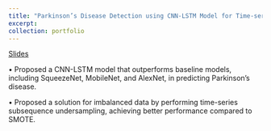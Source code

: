 ```yaml
---
title: "Parkinson’s Disease Detection using CNN-LSTM Model for Time-series Keystroke Data"
excerpt: 
collection: portfolio
---
```



[Slides](https://docs.google.com/presentation/d/1oOCsNqE8PlURTWFh8sb955YWwA9b6aSgq2JDC8UAEO0/edit#slide=id.p)

• Proposed a CNN-LSTM model that outperforms baseline models, including SqueezeNet, MobileNet, and AlexNet,
in predicting Parkinson’s disease.

• Proposed a solution for imbalanced data by performing time-series subsequence undersampling, achieving better
performance compared to SMOTE.
